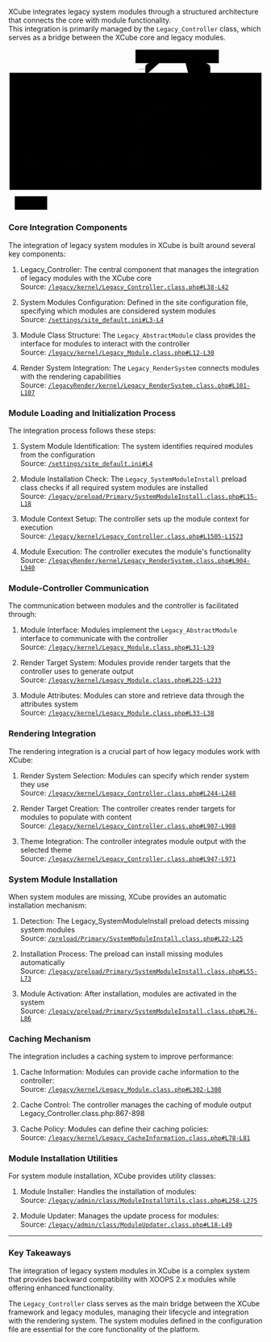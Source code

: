 

XCube integrates legacy system modules through a structured architecture that connects the core with module functionality.  
This integration is primarily managed by the `Legacy_Controller` class, which serves as a bridge between the XCube core and legacy modules.


<div class="panzoom-schema">
<svg xmlns="http://www.w3.org/2000/svg" xmlns:xlink="http://www.w3.org/1999/xlink" id="xcl_xcube_module" aria-roledescription="flowchart-v2" class="xcl-diagram flowchart" style="max-width:1960.175048828125px" viewBox="0 0 1960.175 1250"><marker id="xcl_xcube_module_flowchart-v2-pointEnd" class="marker flowchart-v2" markerHeight="8" markerUnits="userSpaceOnUse" markerWidth="8" orient="auto" refX="5" refY="5" viewBox="0 0 10 10"><path d="m0 0 10 5-10 5z" class="arrowMarkerPath" style="stroke-width:1;stroke-dasharray:1,0"/></marker><marker id="xcl_xcube_module_flowchart-v2-pointStart" class="marker flowchart-v2" markerHeight="8" markerUnits="userSpaceOnUse" markerWidth="8" orient="auto" refX="4.5" refY="5" viewBox="0 0 10 10"><path d="m0 5 10 5V0z" class="arrowMarkerPath" style="stroke-width:1;stroke-dasharray:1,0"/></marker><marker id="xcl_xcube_module_flowchart-v2-circleEnd" class="marker flowchart-v2" markerHeight="11" markerUnits="userSpaceOnUse" markerWidth="11" orient="auto" refX="11" refY="5" viewBox="0 0 10 10"><circle cx="5" cy="5" r="5" class="arrowMarkerPath" style="stroke-width:1;stroke-dasharray:1,0"/></marker><marker id="xcl_xcube_module_flowchart-v2-circleStart" class="marker flowchart-v2" markerHeight="11" markerUnits="userSpaceOnUse" markerWidth="11" orient="auto" refX="-1" refY="5" viewBox="0 0 10 10"><circle cx="5" cy="5" r="5" class="arrowMarkerPath" style="stroke-width:1;stroke-dasharray:1,0"/></marker><marker id="xcl_xcube_module_flowchart-v2-crossEnd" class="marker cross flowchart-v2" markerHeight="11" markerUnits="userSpaceOnUse" markerWidth="11" orient="auto" refX="12" refY="5.2" viewBox="0 0 11 11"><use xlink:href="#reuse-0" class="arrowMarkerPath" style="stroke-width:2;stroke-dasharray:1,0"/></marker><marker id="xcl_xcube_module_flowchart-v2-crossStart" class="marker cross flowchart-v2" markerHeight="11" markerUnits="userSpaceOnUse" markerWidth="11" orient="auto" refX="-1" refY="5.2" viewBox="0 0 11 11"><use xlink:href="#reuse-0" class="arrowMarkerPath" style="stroke-width:2;stroke-dasharray:1,0"/></marker><g class="root"><g class="clusters"><g id="subGraph7" class="cluster" data-look="classic"><path d="M48.35 1138h250.212v104H48.35z"/><foreignObject width="117.175" height="24" class="cluster-label" transform="translate(114.869 1138)"><div style="display:table-cell;white-space:nowrap;line-height:1.5;max-width:200px;text-align:center"><span class="nodeLabel"><p>External Systems</p></span></div></foreignObject></g><g id="subGraph6" class="cluster" data-look="classic"><path d="M8 186h1944.175v902H8z"/><foreignObject width="170.088" height="24" class="cluster-label" transform="translate(895.044 186)"><div style="display:table-cell;white-space:nowrap;line-height:1.5;max-width:200px;text-align:center"><span class="nodeLabel"><p>XOOPSCube Framework</p></span></div></foreignObject></g><g id="subGraph0" class="cluster" data-look="classic"><path d="M980.016 8h642.953v104H980.016z"/><foreignObject width="75.05" height="24" class="cluster-label" transform="translate(1263.967 8)"><div style="display:table-cell;white-space:nowrap;line-height:1.5;max-width:200px;text-align:center"><span class="nodeLabel"><p>Client Side</p></span></div></foreignObject></g><g id="subGraph5" class="cluster" data-look="classic"><path d="M28 830h290.913v233H28z"/><foreignObject width="74.65" height="24" class="cluster-label" transform="translate(136.131 830)"><div style="display:table-cell;white-space:nowrap;line-height:1.5;max-width:200px;text-align:center"><span class="nodeLabel"><p>Data Layer</p></span></div></foreignObject></g><g id="subGraph4" class="cluster" data-look="classic"><path d="M849.85 830h284.625v233H849.85z"/><foreignObject width="108.988" height="24" class="cluster-label" transform="translate(937.669 830)"><div style="display:table-cell;white-space:nowrap;line-height:1.5;max-width:200px;text-align:center"><span class="nodeLabel"><p>Module System</p></span></div></foreignObject></g><g id="subGraph3" class="cluster" data-look="classic"><path d="M1154.475 830h777.7v233h-777.7z"/><foreignObject width="104.4" height="24" class="cluster-label" transform="translate(1491.125 830)"><div style="display:table-cell;white-space:nowrap;line-height:1.5;max-width:200px;text-align:center"><span class="nodeLabel"><p>Render System</p></span></div></foreignObject></g><g id="subGraph2" class="cluster" data-look="classic"><path d="M338.913 676h490.938v258H338.913z"/><foreignObject width="103.113" height="24" class="cluster-label" transform="translate(532.825 676)"><div style="display:table-cell;white-space:nowrap;line-height:1.5;max-width:200px;text-align:center"><span class="nodeLabel"><p>Legacy System</p></span></div></foreignObject></g><g id="subGraph1" class="cluster" data-look="classic"><path d="M915.566 419h515.725v361H915.566z"/><foreignObject width="83.588" height="24" class="cluster-label" transform="translate(1131.634 419)"><div style="display:table-cell;white-space:nowrap;line-height:1.5;max-width:200px;text-align:center"><span class="nodeLabel"><p>XCube Core</p></span></div></foreignObject></g></g><g class="edgePaths"><path id="L_Browser_MainFile_0" marker-end="url(#xcl_xcube_module_flowchart-v2-pointEnd)" d="m1200.394 77.977-24.11 5.671c-24.11 5.67-72.33 17.011-96.44 28.848s-24.11 24.171-24.11 36.504v58" class="edge-thickness-normal edge-pattern-solid edge-thickness-normal edge-pattern-solid flowchart-link"/><path id="L_MainFile_CoreInit_0" marker-end="url(#xcl_xcube_module_flowchart-v2-pointEnd)" d="M1055.734 265v46" class="edge-thickness-normal edge-pattern-solid edge-thickness-normal edge-pattern-solid flowchart-link"/><path id="L_CoreInit_XCubeRoot_0" marker-end="url(#xcl_xcube_module_flowchart-v2-pointEnd)" d="M1055.734 369v71" class="edge-thickness-normal edge-pattern-solid edge-thickness-normal edge-pattern-solid flowchart-link"/><path id="L_XCubeRoot_XCubeController_0" marker-end="url(#xcl_xcube_module_flowchart-v2-pointEnd)" d="M1055.734 498v70" class="edge-thickness-normal edge-pattern-solid edge-thickness-normal edge-pattern-solid flowchart-link"/><path id="L_XCubeController_DelegateSystem_0" marker-end="url(#xcl_xcube_module_flowchart-v2-pointEnd)" d="m1060.927 626 .801 4.167c.801 4.166 2.404 12.5 3.205 20.833.801 8.333.801 16.667.801 24.333V697" class="edge-thickness-normal edge-pattern-solid edge-thickness-normal edge-pattern-solid flowchart-link"/><path id="L_XCubeController_LegacyController_0" marker-end="url(#xcl_xcube_module_flowchart-v2-pointEnd)" d="m1021.941 626-5.216 4.167c-5.215 4.166-15.645 12.5-20.86 20.833-5.215 8.333-5.215 16.667-74.138 27.856-68.923 11.19-206.77 25.236-275.693 32.259l-68.923 7.023" class="edge-thickness-normal edge-pattern-solid edge-thickness-normal edge-pattern-solid flowchart-link"/><path id="L_LegacyController_ControllerStrategy_0" marker-end="url(#xcl_xcube_module_flowchart-v2-pointEnd)" d="m475.133 755-.802 4.167c-.801 4.166-2.403 12.5-3.205 20.833-.801 8.333-.801 16.667-.801 25v46" class="edge-thickness-normal edge-pattern-solid edge-thickness-normal edge-pattern-solid flowchart-link"/><path id="L_LegacyController_ModuleHandler_0" marker-end="url(#xcl_xcube_module_flowchart-v2-pointEnd)" d="m563.279 755 12.801 4.167c12.802 4.166 38.405 12.5 51.206 20.833 12.802 8.333 12.802 16.667 12.802 25 0 8.333 0 16.667 40.134 26.761 40.134 10.094 120.402 21.95 160.537 27.877l40.134 5.928" class="edge-thickness-normal edge-pattern-solid edge-thickness-normal edge-pattern-solid flowchart-link"/><path id="L_LegacyController_RenderSystem_0" marker-end="url(#xcl_xcube_module_flowchart-v2-pointEnd)" d="m573.131 754.846 14.493 4.192c14.493 4.193 43.478 12.577 57.971 20.936 14.493 8.359 14.493 16.693 14.493 25.026 0 8.333 0 16.667 130.924 28.422 130.924 11.755 392.772 26.932 523.696 34.52l130.924 7.589" class="edge-thickness-normal edge-pattern-solid edge-thickness-normal edge-pattern-solid flowchart-link"/><path id="L_RenderSystem_ThemeRender_0" marker-end="url(#xcl_xcube_module_flowchart-v2-pointEnd)" d="m1449.625 903.393-25.662 5.101c-25.663 5.102-76.988 15.304-102.65 24.572-25.663 9.267-25.663 17.601-25.663 25.267V980" class="edge-thickness-normal edge-pattern-solid edge-thickness-normal edge-pattern-solid flowchart-link"/><path id="L_RenderSystem_AdminRender_0" marker-end="url(#xcl_xcube_module_flowchart-v2-pointEnd)" d="M1557.25 909v71" class="edge-thickness-normal edge-pattern-solid edge-thickness-normal edge-pattern-solid flowchart-link"/><path id="L_RenderSystem_Templates_0" marker-end="url(#xcl_xcube_module_flowchart-v2-pointEnd)" d="m1664.875 904.596 23.342 4.901c23.341 4.9 70.025 14.702 93.366 23.769 23.342 9.067 23.342 17.401 23.342 25.067V980" class="edge-thickness-normal edge-pattern-solid edge-thickness-normal edge-pattern-solid flowchart-link"/><path id="L_ModuleHandler_Modules_0" marker-end="url(#xcl_xcube_module_flowchart-v2-pointEnd)" d="M992.163 909v71" class="edge-thickness-normal edge-pattern-solid edge-thickness-normal edge-pattern-solid flowchart-link"/><path id="L_LegacyController_DBFactory_0" marker-end="url(#xcl_xcube_module_flowchart-v2-pointEnd)" d="m441.016 755-6.066 4.167c-6.066 4.166-18.199 12.5-24.265 20.833-6.066 8.333-6.066 16.667-6.066 25 0 8.333 0 16.667-19.468 25.213-19.467 8.545-58.401 17.304-77.869 21.683l-19.467 4.379" class="edge-thickness-normal edge-pattern-solid edge-thickness-normal edge-pattern-solid flowchart-link"/><path id="L_DBFactory_DBConnection_0" marker-end="url(#xcl_xcube_module_flowchart-v2-pointEnd)" d="M173.456 909v71" class="edge-thickness-normal edge-pattern-solid edge-thickness-normal edge-pattern-solid flowchart-link"/><path id="L_DBConnection_Database_0" marker-end="url(#xcl_xcube_module_flowchart-v2-pointEnd)" d="M173.456 1038v121" class="edge-thickness-normal edge-pattern-solid edge-thickness-normal edge-pattern-solid flowchart-link"/><path id="L_RenderSystem_Browser_0" marker-end="url(#xcl_xcube_module_flowchart-v2-pointEnd)" d="M1557.25 855V149c0-12.333 0-24.667-33.341-37.016-33.342-12.349-100.025-24.715-133.366-30.898l-33.341-6.182" class="edge-thickness-normal edge-pattern-solid edge-thickness-normal edge-pattern-solid flowchart-link"/></g><g class="edgeLabels"><g class="edgeLabel"><foreignObject width="98.313" height="24" class="label" transform="translate(1006.578 137)"><div class="labelBkg" style="display:table-cell;white-space:nowrap;line-height:1.5;max-width:200px;text-align:center"><span class="edgeLabel"><p>HTTP Request</p></span></div></foreignObject></g><g class="edgeLabel"><foreignObject width="0" height="0" class="label"><div class="labelBkg" style="display:table-cell;white-space:nowrap;line-height:1.5;max-width:200px;text-align:center"><span class="edgeLabel"/></div></foreignObject></g><g class="edgeLabel"><foreignObject width="0" height="0" class="label"><div class="labelBkg" style="display:table-cell;white-space:nowrap;line-height:1.5;max-width:200px;text-align:center"><span class="edgeLabel"/></div></foreignObject></g><g class="edgeLabel"><foreignObject width="119.075" height="24" class="label" transform="translate(996.197 523)"><div class="labelBkg" style="display:table-cell;white-space:nowrap;line-height:1.5;max-width:200px;text-align:center"><span class="edgeLabel"><p>setupController()</p></span></div></foreignObject></g><g class="edgeLabel"><foreignObject width="0" height="0" class="label"><div class="labelBkg" style="display:table-cell;white-space:nowrap;line-height:1.5;max-width:200px;text-align:center"><span class="edgeLabel"/></div></foreignObject></g><g class="edgeLabel"><foreignObject width="0" height="0" class="label"><div class="labelBkg" style="display:table-cell;white-space:nowrap;line-height:1.5;max-width:200px;text-align:center"><span class="edgeLabel"/></div></foreignObject></g><g class="edgeLabel"><foreignObject width="0" height="0" class="label"><div class="labelBkg" style="display:table-cell;white-space:nowrap;line-height:1.5;max-width:200px;text-align:center"><span class="edgeLabel"/></div></foreignObject></g><g class="edgeLabel"><foreignObject width="0" height="0" class="label"><div class="labelBkg" style="display:table-cell;white-space:nowrap;line-height:1.5;max-width:200px;text-align:center"><span class="edgeLabel"/></div></foreignObject></g><g class="edgeLabel"><foreignObject width="0" height="0" class="label"><div class="labelBkg" style="display:table-cell;white-space:nowrap;line-height:1.5;max-width:200px;text-align:center"><span class="edgeLabel"/></div></foreignObject></g><g class="edgeLabel"><foreignObject width="0" height="0" class="label"><div class="labelBkg" style="display:table-cell;white-space:nowrap;line-height:1.5;max-width:200px;text-align:center"><span class="edgeLabel"/></div></foreignObject></g><g class="edgeLabel"><foreignObject width="0" height="0" class="label"><div class="labelBkg" style="display:table-cell;white-space:nowrap;line-height:1.5;max-width:200px;text-align:center"><span class="edgeLabel"/></div></foreignObject></g><g class="edgeLabel"><foreignObject width="0" height="0" class="label"><div class="labelBkg" style="display:table-cell;white-space:nowrap;line-height:1.5;max-width:200px;text-align:center"><span class="edgeLabel"/></div></foreignObject></g><g class="edgeLabel"><foreignObject width="0" height="0" class="label"><div class="labelBkg" style="display:table-cell;white-space:nowrap;line-height:1.5;max-width:200px;text-align:center"><span class="edgeLabel"/></div></foreignObject></g><g class="edgeLabel"><foreignObject width="0" height="0" class="label"><div class="labelBkg" style="display:table-cell;white-space:nowrap;line-height:1.5;max-width:200px;text-align:center"><span class="edgeLabel"/></div></foreignObject></g><g class="edgeLabel"><foreignObject width="0" height="0" class="label"><div class="labelBkg" style="display:table-cell;white-space:nowrap;line-height:1.5;max-width:200px;text-align:center"><span class="edgeLabel"/></div></foreignObject></g><g class="edgeLabel"><foreignObject width="0" height="0" class="label"><div class="labelBkg" style="display:table-cell;white-space:nowrap;line-height:1.5;max-width:200px;text-align:center"><span class="edgeLabel"/></div></foreignObject></g><g class="edgeLabel"><foreignObject width="113.275" height="24" class="label" transform="translate(1500.613 459)"><div class="labelBkg" style="display:table-cell;white-space:nowrap;line-height:1.5;max-width:200px;text-align:center"><span class="edgeLabel"><p>HTML Response</p></span></div></foreignObject></g></g><g class="nodes"><g id="flowchart-Browser-0" class="node default"><path d="M1200.393 33h152.875v54h-152.875z" class="basic label-container"/><g class="label" transform="translate(1230.393 48)"><rect/><foreignObject width="92.875" height="24"><div style="display:table-cell;white-space:nowrap;line-height:1.5;max-width:200px;text-align:center"><span class="nodeLabel"><p>Web Browser</p></span></div></foreignObject></g></g><g id="flowchart-MainFile-1" class="node default"><path d="M982.078 211h147.313v54H982.078z" class="basic label-container"/><g class="label" transform="translate(1012.078 226)"><rect/><foreignObject width="87.313" height="24"><div style="display:table-cell;white-space:nowrap;line-height:1.5;max-width:200px;text-align:center"><span class="nodeLabel"><p>mainfile.php</p></span></div></foreignObject></g></g><g id="flowchart-CoreInit-2" class="node default"><path d="M963.171 315h185.125v54H963.171z" class="basic label-container"/><g class="label" transform="translate(993.171 330)"><rect/><foreignObject width="125.125" height="24"><div style="display:table-cell;white-space:nowrap;line-height:1.5;max-width:200px;text-align:center"><span class="nodeLabel"><p>cubecore_init.php</p></span></div></foreignObject></g></g><g id="flowchart-XCubeRoot-3" class="node default"><path d="M982.778 444h145.912v54H982.778z" class="basic label-container"/><g class="label" transform="translate(1012.778 459)"><rect/><foreignObject width="85.912" height="24"><div style="display:table-cell;white-space:nowrap;line-height:1.5;max-width:200px;text-align:center"><span class="nodeLabel"><p>XCube_Root</p></span></div></foreignObject></g></g><g id="flowchart-XCubeController-4" class="node default"><path d="M964.228 572h183.013v54H964.228z" class="basic label-container"/><g class="label" transform="translate(994.228 587)"><rect/><foreignObject width="123.013" height="24"><div style="display:table-cell;white-space:nowrap;line-height:1.5;max-width:200px;text-align:center"><span class="nodeLabel"><p>XCube_Controller</p></span></div></foreignObject></g></g><g id="flowchart-DelegateSystem-5" class="node default"><path d="M950.565 701h230.338v54H950.565z" class="basic label-container"/><g class="label" transform="translate(980.565 716)"><rect/><foreignObject width="170.338" height="24"><div style="display:table-cell;white-space:nowrap;line-height:1.5;max-width:200px;text-align:center"><span class="nodeLabel"><p>XCube_Delegate System</p></span></div></foreignObject></g></g><g id="flowchart-SessionManager-6" class="node default"><path d="M1230.903 701h165.388v54h-165.388z" class="basic label-container"/><g class="label" transform="translate(1260.903 716)"><rect/><foreignObject width="105.388" height="24"><div style="display:table-cell;white-space:nowrap;line-height:1.5;max-width:200px;text-align:center"><span class="nodeLabel"><p>XCube_Session</p></span></div></foreignObject></g></g><g id="flowchart-LegacyController-7" class="node default"><path d="M387.519 701h185.613v54H387.519z" class="basic label-container"/><g class="label" transform="translate(417.519 716)"><rect/><foreignObject width="125.613" height="24"><div style="display:table-cell;white-space:nowrap;line-height:1.5;max-width:200px;text-align:center"><span class="nodeLabel"><p>Legacy_Controller</p></span></div></foreignObject></g></g><g id="flowchart-ControllerStrategy-8" class="node default"><path d="M373.913 855h192.825v54H373.913z" class="basic label-container"/><g class="label" transform="translate(403.913 870)"><rect/><foreignObject width="132.825" height="24"><div style="display:table-cell;white-space:nowrap;line-height:1.5;max-width:200px;text-align:center"><span class="nodeLabel"><p>Controller Strategy</p></span></div></foreignObject></g></g><g id="flowchart-TextFilter-9" class="node default"><path d="M616.738 855h178.113v54H616.738z" class="basic label-container"/><g class="label" transform="translate(646.738 870)"><rect/><foreignObject width="118.113" height="24"><div style="display:table-cell;white-space:nowrap;line-height:1.5;max-width:200px;text-align:center"><span class="nodeLabel"><p>Legacy_TextFilter</p></span></div></foreignObject></g></g><g id="flowchart-RenderSystem-10" class="node default"><path d="M1449.625 855h215.25v54h-215.25z" class="basic label-container"/><g class="label" transform="translate(1479.625 870)"><rect/><foreignObject width="155.25" height="24"><div style="display:table-cell;white-space:nowrap;line-height:1.5;max-width:200px;text-align:center"><span class="nodeLabel"><p>Legacy_RenderSystem</p></span></div></foreignObject></g></g><g id="flowchart-ThemeRender-11" class="node default"><path d="M1189.475 984h212.35v54h-212.35z" class="basic label-container"/><g class="label" transform="translate(1219.475 999)"><rect/><foreignObject width="152.35" height="24"><div style="display:table-cell;white-space:nowrap;line-height:1.5;max-width:200px;text-align:center"><span class="nodeLabel"><p>Theme RenderSystem</p></span></div></foreignObject></g></g><g id="flowchart-AdminRender-12" class="node default"><path d="M1451.825 984h210.85v54h-210.85z" class="basic label-container"/><g class="label" transform="translate(1481.825 999)"><rect/><foreignObject width="150.85" height="24"><div style="display:table-cell;white-space:nowrap;line-height:1.5;max-width:200px;text-align:center"><span class="nodeLabel"><p>Admin RenderSystem</p></span></div></foreignObject></g></g><g id="flowchart-Templates-13" class="node default"><path d="M1712.675 984h184.5v54h-184.5z" class="basic label-container"/><g class="label" transform="translate(1742.675 999)"><rect/><foreignObject width="124.5" height="24"><div style="display:table-cell;white-space:nowrap;line-height:1.5;max-width:200px;text-align:center"><span class="nodeLabel"><p>Smarty Templates</p></span></div></foreignObject></g></g><g id="flowchart-ModuleHandler-14" class="node default"><path d="M884.85 855h214.625v54H884.85z" class="basic label-container"/><g class="label" transform="translate(914.85 870)"><rect/><foreignObject width="154.625" height="24"><div style="display:table-cell;white-space:nowrap;line-height:1.5;max-width:200px;text-align:center"><span class="nodeLabel"><p>XoopsModuleHandler</p></span></div></foreignObject></g></g><g id="flowchart-Modules-15" class="node default"><path d="M931.538 984h121.25v54h-121.25z" class="basic label-container"/><g class="label" transform="translate(961.538 999)"><rect/><foreignObject width="61.25" height="24"><div style="display:table-cell;white-space:nowrap;line-height:1.5;max-width:200px;text-align:center"><span class="nodeLabel"><p>Modules</p></span></div></foreignObject></g></g><g id="flowchart-DBFactory-16" class="node default"><path d="M63 855h220.913v54H63z" class="basic label-container"/><g class="label" transform="translate(93 870)"><rect/><foreignObject width="160.913" height="24"><div style="display:table-cell;white-space:nowrap;line-height:1.5;max-width:200px;text-align:center"><span class="nodeLabel"><p>XoopsDatabaseFactory</p></span></div></foreignObject></g></g><g id="flowchart-DBConnection-17" class="node default"><path d="M68.012 984h210.887v54H68.012z" class="basic label-container"/><g class="label" transform="translate(98.012 999)"><rect/><foreignObject width="150.887" height="24"><div style="display:table-cell;white-space:nowrap;line-height:1.5;max-width:200px;text-align:center"><span class="nodeLabel"><p>Database Connection</p></span></div></foreignObject></g></g><g id="flowchart-Database-18" class="node default"><path d="M83.35 1163h180.213v54H83.35z" class="basic label-container"/><g class="label" transform="translate(113.35 1178)"><rect/><foreignObject width="120.213" height="24"><div style="display:table-cell;white-space:nowrap;line-height:1.5;max-width:200px;text-align:center"><span class="nodeLabel"><p>MySQL Database</p></span></div></foreignObject></g></g></g></g></svg>
</div>


### Core Integration Components

The integration of legacy system modules in XCube is built around several key components:

1. Legacy_Controller: The central component that manages the integration of legacy modules with the XCube core    
<span class="iconify" data-icon="mdi:github"></span> Source: <code><a href="https://github.com/xoopscube/legacy/blob/7f33bc98/html/modules/legacy/kernel/Legacy_Controller.class.php#L38-L42" target="_blank">/legacy/kernel/Legacy_Controller.class.php#L38-L42</a></code>

2. System Modules Configuration: Defined in the site configuration file, specifying which modules are considered system modules  
<span class="iconify" data-icon="mdi:github"></span> Source: <code><a href="https://github.com/xoopscube/legacy/blob/7f33bc98/xoops_trust_path/settings/site_default.ini#L3-L4" target="_blank">/settings/site_default.ini#L3-L4</a></code>

3. Module Class Structure: The `Legacy_AbstractModule` class provides the interface for modules to interact with the controller  
<span class="iconify" data-icon="mdi:github"></span> Source: <code><a href="https://github.com/xoopscube/legacy/blob/7f33bc98/html/modules/legacy/kernel/Legacy_Module.class.php#L12-L30" target="_blank">/legacy/kernel/Legacy_Module.class.php#L12-L30</a></code>

4. Render System Integration: The `Legacy_RenderSystem` connects modules with the rendering capabilities  
<span class="iconify" data-icon="mdi:github"></span> Source: <code><a href="https://github.com/xoopscube/legacy/blob/7f33bc98/html/modules/legacyRender/kernel/Legacy_RenderSystem.class.php#L101-L107" target="_blank">/legacyRender/kernel/Legacy_RenderSystem.class.php#L101-L107</a></code>

### Module Loading and Initialization Process

The integration process follows these steps:

1. System Module Identification: The system identifies required modules from the configuration  
<span class="iconify" data-icon="mdi:github"></span> Source: <code><a href="https://github.com/xoopscube/legacy/blob/7f33bc98/xoops_trust_path/settings/site_default.ini#L4" target="_blank">/settings/site_default.ini#L4</a></code>

2. Module Installation Check: The `Legacy_SystemModuleInstall` preload class checks if all required system modules are installed  
<span class="iconify" data-icon="mdi:github"></span> Source: <code><a href="https://github.com/xoopscube/legacy/blob/7f33bc98/html/modules/legacy/preload/Primary/SystemModuleInstall.class.php#L15-L18" target="_blank">/legacy/preload/Primary/SystemModuleInstall.class.php#L15-L18</a></code>

3. Module Context Setup: The controller sets up the module context for execution  
<span class="iconify" data-icon="mdi:github"></span> Source: <code><a href="https://github.com/xoopscube/legacy/blob/7f33bc98/html/modules/legacy/kernel/Legacy_Controller.class.php#L1505-L1523" target="_blank">/legacy/kernel/Legacy_Controller.class.php#L1505-L1523</a></code>

4. Module Execution: The controller executes the module's functionality  
<span class="iconify" data-icon="mdi:github"></span> Source: <code><a href="https://github.com/xoopscube/legacy/blob/7f33bc98/html/modules/legacyRender/kernel/Legacy_RenderSystem.class.php#L904-L940" target="_blank">/legacyRender/kernel/Legacy_RenderSystem.class.php#L904-L940</a></code>



### Module-Controller Communication

The communication between modules and the controller is facilitated through:

1. Module Interface: Modules implement the `Legacy_AbstractModule` interface to communicate with the controller  
<span class="iconify" data-icon="mdi:github"></span> Source: <code><a href="https://github.com/xoopscube/legacy/blob/7f33bc98/html/modules/legacy/kernel/Legacy_Module.class.php#L31-L39" target="_blank">/legacy/kernel/Legacy_Module.class.php#L31-L39</a></code>

2. Render Target System: Modules provide render targets that the controller uses to generate output  
<span class="iconify" data-icon="mdi:github"></span> Source: <code><a href="https://github.com/xoopscube/legacy/blob/7f33bc98/html/modules/legacy/kernel/Legacy_Module.class.php#L225-L233" target="_blank">/legacy/kernel/Legacy_Module.class.php#L225-L233</a></code>

3. Module Attributes: Modules can store and retrieve data through the attributes system  
<span class="iconify" data-icon="mdi:github"></span> Source: <code><a href="https://github.com/xoopscube/legacy/blob/7f33bc98/html/modules/legacy/kernel/Legacy_Module.class.php#L33-L38" target="_blank">/legacy/kernel/Legacy_Module.class.php#L33-L38</a></code>

### Rendering Integration

The rendering integration is a crucial part of how legacy modules work with XCube:

1. Render System Selection: Modules can specify which render system they use  
<span class="iconify" data-icon="mdi:github"></span> Source: <code><a href="https://github.com/xoopscube/legacy/blob/7f33bc98/html/modules/legacy/kernel/Legacy_Controller.class.php#L244-L248" target="_blank">/legacy/kernel/Legacy_Controller.class.php#L244-L248</a></code>

2. Render Target Creation: The controller creates render targets for modules to populate with content  
<span class="iconify" data-icon="mdi:github"></span> Source: <code><a href="https://github.com/xoopscube/legacy/blob/7f33bc98/html/modules/legacy/kernel/Legacy_Controller.class.php#L907-L908" target="_blank">/legacy/kernel/Legacy_Controller.class.php#L907-L908</a></code>

3. Theme Integration: The controller integrates module output with the selected theme  
<span class="iconify" data-icon="mdi:github"></span> Source: <code><a href="https://github.com/xoopscube/legacy/blob/7f33bc98/html/modules/legacy/kernel/Legacy_Controller.class.php#L947-L971" target="_blank">/legacy/kernel/Legacy_Controller.class.php#L947-L971</a></code>


### System Module Installation

When system modules are missing, XCube provides an automatic installation mechanism:

1. Detection: The Legacy_SystemModuleInstall preload detects missing system modules  
<span class="iconify" data-icon="mdi:github"></span> Source: <code><a href="https://github.com/xoopscube/legacy/blob/7f33bc98/html/modules/legacy/preload/Primary/SystemModuleInstall.class.php#L22-L25" target="_blank">/preload/Primary/SystemModuleInstall.class.php#L22-L25</a></code>


2. Installation Process: The preload can install missing modules automatically  
<span class="iconify" data-icon="mdi:github"></span> Source: <code><a href="https://github.com/xoopscube/legacy/blob/7f33bc98/html/modules/legacy/preload/Primary/SystemModuleInstall.class.php#L55-L73" target="_blank">/legacy/preload/Primary/SystemModuleInstall.class.php#L55-L73</a></code>

3. Module Activation: After installation, modules are activated in the system  
<span class="iconify" data-icon="mdi:github"></span> Source: <code><a href="https://github.com/xoopscube/legacy/blob/7f33bc98/html/modules/legacy/preload/Primary/SystemModuleInstall.class.php#L76-L86" target="_blank">/legacy/preload/Primary/SystemModuleInstall.class.php#L76-L86</a></code>


### Caching Mechanism

The integration includes a caching system to improve performance:

1. Cache Information: Modules can provide cache information to the controller:  
<span class="iconify" data-icon="mdi:github"></span> Source: <code><a href="https://github.com/xoopscube/legacy/blob/7f33bc98/html/modules/legacy/kernel/Legacy_Module.class.php#L302-L308" target="_blank">/legacy/kernel/Legacy_Module.class.php#L302-L308</a></code>

2. Cache Control: The controller manages the caching of module output Legacy_Controller.class.php:867-898

3. Cache Policy: Modules can define their caching policies:  
<span class="iconify" data-icon="mdi:github"></span> Source: <code><a href="https://github.com/xoopscube/legacy/blob/7f33bc98/html/modules/legacy/kernel/Legacy_CacheInformation.class.php#L78-L81" target="_blank">/legacy/kernel/Legacy_CacheInformation.class.php#L78-L81</a></code>


### Module Installation Utilities

For system module installation, XCube provides utility classes:

1. Module Installer: Handles the installation of modules:  
<span class="iconify" data-icon="mdi:github"></span> Source: <code><a href="https://github.com/xoopscube/legacy/blob/7f33bc98/html/modules/legacy/admin/class/ModuleInstallUtils.class.php#L258-L275" target="_blank">/legacy/admin/class/ModuleInstallUtils.class.php#L258-L275</a></code>


2. Module Updater: Manages the update process for modules:  
<span class="iconify" data-icon="mdi:github"></span> Source: <code><a href="https://github.com/xoopscube/legacy/blob/7f33bc98/html/modules/legacy/admin/class/ModuleUpdater.class.php#L18-L49" target="_blank">/legacy/admin/class/ModuleUpdater.class.php#L18-L49</a></code>

---

### Key Takeaways

The integration of legacy system modules in XCube is a complex system that provides backward compatibility with XOOPS 2.x modules while offering enhanced functionality. 

The `Legacy_Controller` class serves as the main bridge between the XCube framework and legacy modules, managing their lifecycle and integration with the rendering system. The system modules defined in the configuration file are essential for the core functionality of the platform.